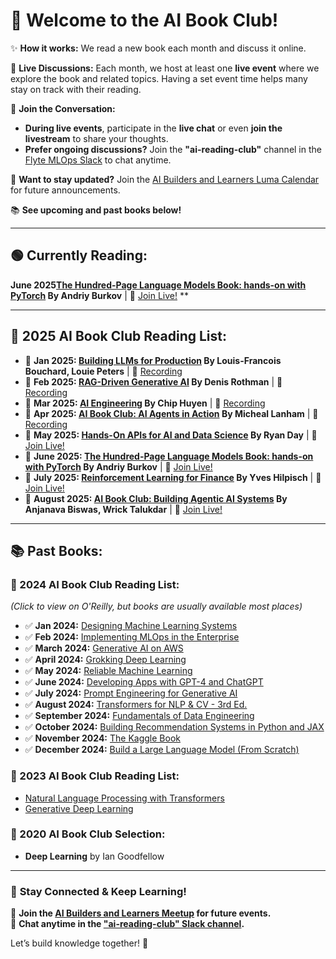 # 📖 Welcome to the AI Book Club!  

✨ **How it works:** We read a new book each month and discuss it online.  

📅 **Live Discussions:** Each month, we host at least one **live event** where we explore the book and related topics. Having a set event time helps many stay on track with their reading.  

💬 **Join the Conversation:**  
- **During live events**, participate in the **live chat** or even **join the livestream** to share your thoughts.  
- **Prefer ongoing discussions?** Join the **"ai-reading-club"** channel in the [Flyte MLOps Slack](https://slack.flyte.org/) to chat anytime.  

📅 **Want to stay updated?** Join the [AI Builders and Learners Luma Calendar](https://lu.ma/ai-builders-and-learners) for future announcements.  

📚 **See upcoming and past books below!**  

---

## 🟢 **Currently Reading:**  
**June 2025[The Hundred-Page Language Models Book: hands-on with PyTorch](https://thelmbook.com/) By Andriy Burkov** | 📅 [Join Live!](https://www.linkedin.com/events/7322432800874188800/comments/) **    

---

## 📖 **2025 AI Book Club Reading List:**  

- 📗 **Jan 2025: [Building LLMs for Production](https://learning.oreilly.com/library/view/building-llms-for/9798324731472/) By Louis-Francois Bouchard, Louie Peters**  | 🎥 [Recording](https://www.youtube.com/watch?v=rFdW_jZHYeQ)  
- 📗 **Feb 2025: [RAG-Driven Generative AI](https://learning.oreilly.com/library/view/rag-driven-generative-ai/9781836200918/) By Denis Rothman** | 🎥 [Recording](https://www.youtube.com/watch?v=s9F56ZADpyw)  
- 📗 **Mar 2025: [AI Engineering](https://learning.oreilly.com/library/view/ai-engineering/9781098166298/) By Chip Huyen** | 🎥 [Recording](https://www.youtube.com/watch?v=SfdLD6QMN-M)
- 📗 **Apr 2025: [AI Book Club: AI Agents in Action](https://www.manning.com/books/ai-agents-in-action) By Micheal Lanham** | 🎥 [Recording](https://www.youtube.com/watch?v=iOqvrgxQBSM)  
- 📗 **May 2025: [Hands-On APIs for AI and Data Science](https://learning.oreilly.com/library/view/hands-on-apis-for/9781098164409/) By Ryan Day** | 📅 [Join Live!](https://www.linkedin.com/events/7309440977713147904/comments/) 
- 📖 **June 2025: [The Hundred-Page Language Models Book: hands-on with PyTorch](https://thelmbook.com/) By Andriy Burkov** | 📅 [Join Live!](https://www.linkedin.com/events/7322432800874188800/comments/) 
- 📘 **July 2025: [Reinforcement Learning for Finance](https://learning.oreilly.com/library/view/reinforcement-learning-for/9781098169169/) By Yves Hilpisch** | 📅 [Join Live!](https://www.linkedin.com/events/7324939363862089728/comments/) 
- 📘 **August 2025: [AI Book Club: Building Agentic AI Systems](https://learning.oreilly.com/library/view/building-agentic-ai/9781803238753/) By Anjanava Biswas, Wrick Talukdar** | 📅 [Join Live!](https://www.meetup.com/ai-builders-and-learners-sf/events/307594787/)  

---

## 📚 **Past Books:**  

### **📖 2024 AI Book Club Reading List:**  
_(Click to view on O'Reilly, but books are usually available most places)_  

- ✅ **Jan 2024:** [Designing Machine Learning Systems](https://learning.oreilly.com/library/view/designing-machine-learning/9781098107956/)  
- ✅ **Feb 2024:** [Implementing MLOps in the Enterprise](https://learning.oreilly.com/library/view/implementing-mlops-in/9781098136574/)  
- ✅ **March 2024:** [Generative AI on AWS](https://learning.oreilly.com/library/view/generative-ai-on/9781098159214/)  
- ✅ **April 2024:** [Grokking Deep Learning](https://www.manning.com/books/grokking-deep-learning)  
- ✅ **May 2024:** [Reliable Machine Learning](https://learning.oreilly.com/library/view/reliable-machine-learning/9781098106218/)  
- ✅ **June 2024:** [Developing Apps with GPT-4 and ChatGPT](https://learning.oreilly.com/library/view/developing-apps-with/9781098152475/)  
- ✅ **July 2024:** [Prompt Engineering for Generative AI](https://www.oreilly.com/library/view/prompt-engineering-for/9781098153427/)  
- ✅ **August 2024:** [Transformers for NLP & CV - 3rd Ed.](https://learning.oreilly.com/library/view/transformers-for-natural/9781805128724/)  
- ✅ **September 2024:** [Fundamentals of Data Engineering](https://learning.oreilly.com/library/view/fundamentals-of-data/9781098108298/)  
- ✅ **October 2024:** [Building Recommendation Systems in Python and JAX](https://www.oreilly.com/library/view/building-recommendation-systems/9781492097983/)  
- ✅ **November 2024:** [The Kaggle Book](https://learning.oreilly.com/library/view/the-kaggle-book/9781801817479/)  
- ✅ **December 2024:** [Build a Large Language Model (From Scratch)](https://learning.oreilly.com/library/view/build-a-large/9781633437166/)  

### **📖 2023 AI Book Club Reading List:**  
- [Natural Language Processing with Transformers](https://learning.oreilly.com/library/view/natural-language-processing/9781098136789/)  
- [Generative Deep Learning](https://learning.oreilly.com/library/view/generative-deep-learning/9781098134174/)  

### **📖 2020 AI Book Club Selection:**  
- **Deep Learning** by Ian Goodfellow  

---

### 🔗 **Stay Connected & Keep Learning!**  
📅 **Join the [AI Builders and Learners Meetup](https://www.meetup.com/ai-builders-and-learners-seattle/) for future events.**  
💬 **Chat anytime in the ["ai-reading-club" Slack channel](https://slack.flyte.org/).**  

Let’s build knowledge together! 🚀  
